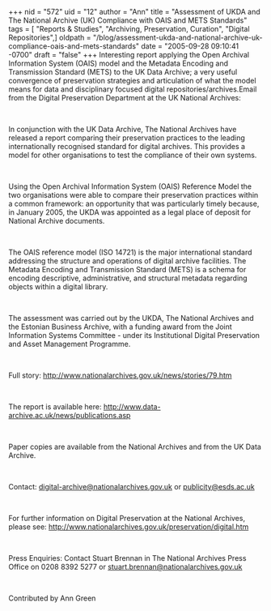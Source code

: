 +++
nid = "572"
uid = "12"
author = "Ann"
title = "Assessment of UKDA and The National Archive (UK)  Compliance with OAIS and METS Standards"
tags = [ "Reports & Studies", "Archiving, Preservation, Curation", "Digital Repositories",]
oldpath = "/blog/assessment-ukda-and-national-archive-uk-compliance-oais-and-mets-standards"
date = "2005-09-28 09:10:41 -0700"
draft = "false"
+++
Interesting report applying the Open Archival Information System (OAIS)
model and the Metadata Encoding and Transmission Standard (METS) to the
UK Data Archive; a very useful convergence of preservation strategies
and articulation of what the model means for data and disciplinary
focused digital repositories/archives.Email from the Digital
Preservation Department at the UK National Archives:

 

In conjunction with the UK Data Archive, The National Archives have
released a report comparing their preservation practices to the leading
internationally recognised standard for digital archives. This provides
a model for other organisations to test the compliance of their own
systems.

 

Using the Open Archival Information System (OAIS) Reference Model the
two organisations were able to compare their preservation practices
within a common framework: an opportunity that was particularly timely
because, in January 2005, the UKDA was appointed as a legal place of
deposit for National Archive documents.

 

The OAIS reference model (ISO 14721) is the major international standard
addressing the structure and operations of digital archive facilities.
The Metadata Encoding and Transmission Standard (METS) is a schema for
encoding descriptive, administrative, and structural metadata regarding
objects within a digital library.

 

The assessment was carried out by the UKDA, The National Archives and
the Estonian Business Archive, with a funding award from the Joint
Information Systems Committee - under its Institutional Digital
Preservation and Asset Management Programme.

 

Full story: <http://www.nationalarchives.gov.uk/news/stories/79.htm>

 

The report is available here:
<http://www.data-archive.ac.uk/news/publications.asp>

 

Paper copies are available from the National Archives and from the UK
Data Archive.

 

Contact: digital-archive@nationalarchives.gov.uk
or publicity@esds.ac.uk

 

For further information on Digital Preservation at the National
Archives, please see:
<http://www.nationalarchives.gov.uk/preservation/digital.htm>

 

Press Enquiries: Contact Stuart Brennan in The National Archives Press
Office on 0208 8392 5277 or stuart.brennan@nationalarchives.gov.uk

 

Contributed by Ann Green
